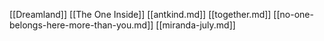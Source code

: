 [[Dreamland]]
[[The One Inside]]
[[antkind.md]]
[[together.md]]
[[no-one-belongs-here-more-than-you.md]]
[[miranda-july.md]]
